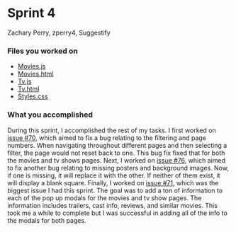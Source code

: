 # Sprint 4

Zachary Perry, zperry4, Suggestify

### Files you worked on

- [Movies.js](https://github.com/utk-cs340-fall22/suggestify.github.io/blob/main/movies.js)
- [Movies.html](https://github.com/utk-cs340-fall22/suggestify.github.io/blob/main/movies.html)
- [Tv.js](https://github.com/utk-cs340-fall22/suggestify.github.io/blob/main/tv.js)
- [Tv.html](https://github.com/utk-cs340-fall22/suggestify.github.io/blob/main/tv.html)
- [Styles.css](https://github.com/utk-cs340-fall22/suggestify.github.io/blob/main/styles.css)

### What you accomplished

During this sprint, I accomplished the rest of my tasks. I first worked on [issue #70](https://github.com/utk-cs340-fall22/suggestify.github.io/issues/70), which aimed to fix a bug relating to the filtering and page numbers. When navigating throughout different pages and then selecting a filter, the page would not reset back to one. This bug fix fixed that for both the movies and tv shows pages. Next, I worked on [issue #76](https://github.com/utk-cs340-fall22/suggestify.github.io/issues/76), which aimed to fix another bug relating to missing posters and background images. Now, if one is missing, it will replace it with the other. If neither of them exist, it will display a blank square. Finally, I worked on [issue #71](https://github.com/utk-cs340-fall22/suggestify.github.io/issues/71), which was the biggest issue I had this sprint. The goal was to add a ton of information to each of the pop up modals for the movies and tv show pages. The information includes trailers, cast info, reviews, and similar movies. This took me a while to complete but I was successful in adding all of the info to the modals for both pages.